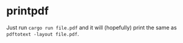 # printpdf

Just run `cargo run file.pdf` and it will (hopefully) print the same as `pdftotext -layout file.pdf`.
